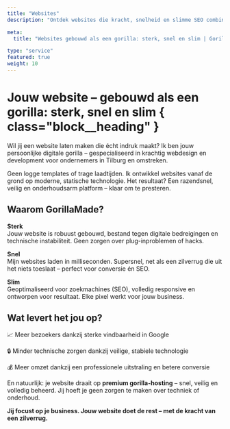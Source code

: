 ```yaml
---
title: "Websites"
description: "Ontdek websites die kracht, snelheid en slimme SEO combineren. GorillaMade bouwt robuuste, razendsnelle sites die meer bezoekers, vertrouwen en klanten opleveren — zonder technische zorgen."

meta:
  title: "Websites gebouwd als een gorilla: sterk, snel en slim | GorillaMade"

type: "service"
featured: true
weight: 10
---
```


# Jouw website – gebouwd als een gorilla: sterk, snel en slim { class="block__heading" }

Wil jij een website laten maken die écht indruk maakt? Ik ben jouw persoonlijke digitale gorilla – gespecialiseerd in krachtig webdesign en development voor ondernemers in Tilburg en omstreken.

Geen logge templates of trage laadtijden. Ik ontwikkel websites vanaf de grond op moderne, statische technologie. Het resultaat? Een razendsnel, veilig en onderhoudsarm platform – klaar om te presteren.

## Waarom GorillaMade?

**Sterk**  
Jouw website is robuust gebouwd, bestand tegen digitale bedreigingen en technische instabiliteit. Geen zorgen over plug-inproblemen of hacks.

**Snel**  
Mijn websites laden in milliseconden. Supersnel, net als een zilverrug die uit het niets toeslaat – perfect voor conversie én SEO.

**Slim**  
Geoptimaliseerd voor zoekmachines (SEO), volledig responsive en ontworpen voor resultaat. Elke pixel werkt voor jouw business.

## Wat levert het jou op?

📈 Meer bezoekers dankzij sterke vindbaarheid in Google

🔒 Minder technische zorgen dankzij veilige, stabiele technologie

💰 Meer omzet dankzij een professionele uitstraling en betere conversie 

En natuurlijk: je website draait op **premium gorilla-hosting** – snel, veilig en volledig beheerd. Jij hoeft je geen zorgen te maken over techniek of onderhoud.

**Jij focust op je business. Jouw website doet de rest – met de kracht van een zilverrug.**


<!-- ## Voor wie zijn mijn gorilla-websites perfect?

- **Ambitieuze ondernemers** die online willen groeien zonder technisch geklungel
- **Lokale bedrijven** die beter gevonden willen worden in hun eigen jungle
- **Professionals** zoals coaches, advocaten en consultants die willen opvallen in de menigte
- **Start-ups** die groot willen lijken zonder groot te betalen
- **Dienstverleners** die hun expertise willen tonen en nieuwe klanten willen aantrekken -->